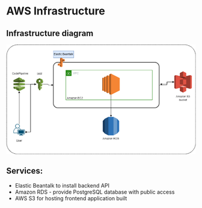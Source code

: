 # AWS Infrastructure

## Infrastructure diagram

![AWS](https://github.com/mabothien/deployment-project/blob/main/udagram/docs/images/AWS.png?raw=true)

## Services:

- Elastic Beantalk to install backend API
- Amazon RDS - provide PostgreSQL database with public access
- AWS S3 for hosting frontend application built
